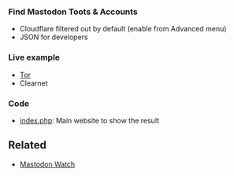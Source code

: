 ### Find Mastodon Toots & Accounts

- Cloudflare filtered out by default (enable from Advanced menu)
- JSON for developers


### Live example

- [Tor](http://qyo4hcmvxiysc6zrxdn6rhofgkroyoygszkljw5izwdqklxfantseiyd.onion/)
- Clearnet


### Code

- [index.php](index.php): Main website to show the result


## Related

- [Mastodon Watch](../mastodonwch/)

